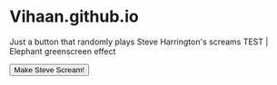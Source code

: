 # Vihaan.github.io
<html lang="en">
<head>
    <meta charset="UTF-8">
    <meta name="viewport" content="width=device-width, initial-scale=1.0">
    <title>Steve Harrington Button</title>
</head>
<body>
<p>Just a button that randomly plays Steve Harrington's screams TEST | Elephant greenscreen effect</p>
<button id="playBtn">Make Steve Scream!</button>

<script>
// List of audio file URLs (replace with your actual audio file paths)
const sounds = [
    'Audio/steveah1.mp3',
    'Audio/steveah2.mp3',
    'Audio/steveah3.mp3'
];

document.getElementById('playBtn').addEventListener('click', () => {
    const randomSound = sounds[Math.floor(Math.random() * sounds.length)];
    const audio = new Audio(randomSound);
    audio.play();
});
</script>
</body>